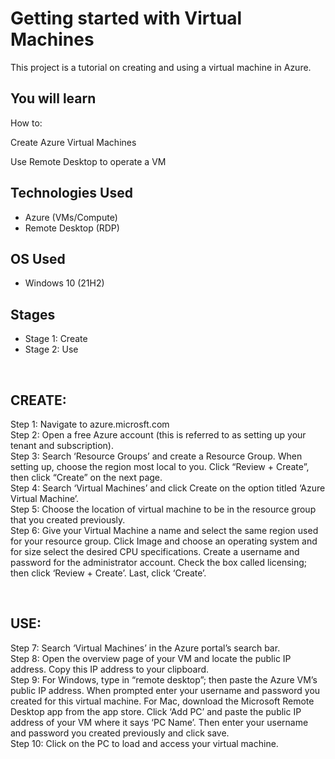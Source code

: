 
<h1>Getting started with Virtual Machines</h1>
This project is a tutorial on creating and using a virtual machine in Azure. <br />


<h2>You will learn</h2>

How to:
<p>
Create Azure Virtual Machines </p>
<p>
Use Remote Desktop to operate a VM </p>


<h2>Technologies Used</h2>

- Azure (VMs/Compute)
- Remote Desktop (RDP)

<h2>OS Used </h2>

- Windows 10 (21H2)

<h2>Stages</h2>

- Stage 1: Create
- Stage 2: Use

</br>

<h2>CREATE:</h2>
<p>
Step 1: Navigate to azure.microsft.com </br>
Step 2: Open a free Azure account (this is referred to as setting up your tenant and subscription). </br>
Step 3: Search ‘Resource Groups’ and create a Resource Group. When setting up, choose the region most local to you. Click “Review + Create”, then click “Create” on the next page. </br>
Step 4: Search ‘Virtual Machines’ and click Create on the option titled ‘Azure Virtual Machine’. </br>
Step 5: Choose the location of virtual machine to be in the resource group that you created previously. </br>
Step 6: Give your Virtual Machine a name and select the same region used for your resource group. Click Image and choose an operating system and for size select the desired CPU specifications. Create a username and password for the administrator account. Check the box called licensing; then click ‘Review + Create’. Last, click ‘Create’.
</p>
<br />

<h2>USE:</h2>
<p>
Step 7: Search ‘Virtual Machines’ in the Azure portal’s search bar. </br>
Step 8: Open the overview page of your VM and locate the public IP address. Copy this IP address to your clipboard. </br>
Step 9: For Windows, type in “remote desktop”; then paste the Azure VM’s public IP address. When prompted enter your username and password you created for this virtual machine. For Mac, download the Microsoft Remote Desktop app from the app store. Click ‘Add PC’ and paste the public IP address of your VM where it says ‘PC Name’. Then enter your username and password you created previously and click save. </br>
Step 10: Click on the PC to load and access your virtual machine.
</p>
<br />


